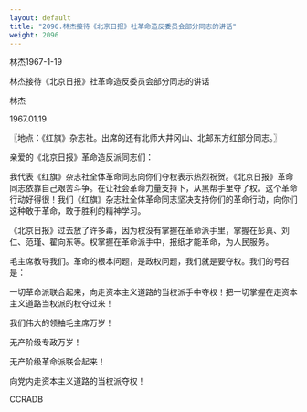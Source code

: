 ```yaml
---
layout: default
title: "2096.林杰接待《北京日报》社革命造反委员会部分同志的讲话"
weight: 2096
---
```


林杰1967-1-19

林杰接待《北京日报》社革命造反委员会部分同志的讲话

林杰

1967.01.19

〖地点：《红旗》杂志社。出席的还有北师大井冈山、北邮东方红部分同志。〗

亲爱的《北京日报》革命造反派同志们：

我代表《红旗》杂志社全体革命同志向你们夺权表示热烈祝贺。《北京日报》革命同志依靠自己艰苦斗争。在让社会革命力量支持下，从黑帮手里夺了权。这个革命行动好得很！我们《红旗》杂志社全体革命同志坚决支持你们的革命行动，向你们这种敢于革命，敢于胜利的精神学习。

《北京日报》过去放了许多毒，因为权没有掌握在革命派手里，掌握在彭真、刘仁、范瑾、翟向东等。权掌握在革命派手中，报纸才能革命，为人民服务。

毛主席教导我们。革命的根本问题，是政权问题，我们就是要夺权。我们的号召是：

一切革命派联合起来，向走资本主义道路的当权派手中夺权！把一切掌握在走资本主义道路当权派的权夺过来！

我们伟大的领袖毛主席万岁！

无产阶级专政万岁！

无产阶级革命派联合起来！

向党内走资本主义道路的当权派夺权！

CCRADB

